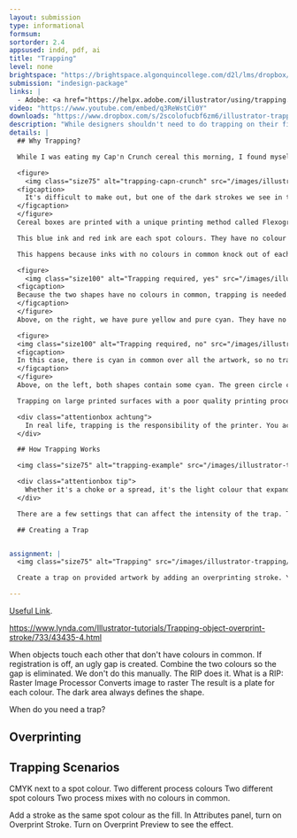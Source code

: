 ```yaml
---
layout: submission
type: informational
formsum:
sortorder: 2.4
appsused: indd, pdf, ai
title: "Trapping"
level: none
brightspace: "https://brightspace.algonquincollege.com/d2l/lms/dropbox/user/folder_submit_files.d2l?db=86419&grpid=0&isprv=0&bp=0&ou=92653"
submission: "indesign-package"
links: |
  - Adobe: <a href="https://helpx.adobe.com/illustrator/using/trapping.html" target="_blank">Trapping</a>
video: "https://www.youtube.com/embed/q3ReWstCi0Y"
downloads: "https://www.dropbox.com/s/2scolofucbf6zm6/illustrator-trapping.zip?dl=1"
description: "While designers shouldn't need to do trapping on their files, they should be familiar with the concept and the mechanics of how it works."
details: |
  ## Why Trapping?

  While I was eating my Cap'n Crunch cereal this morning, I found myself entranced by the artwork on the box. I was focused on a small area of the front. I noticed that where two contrasting colours met, they seemed to overlap to create a darker colour band all along that intersection. 

  <figure>
    <img class="size75" alt="trapping-capn-crunch" src="/images/illustrator-trapping/trapping-capn-crunch.jpg">
  <figcaption>
    It's difficult to make out, but one of the dark strokes we see in the image is the blue and the red inks overlapping.
  </figcaption>
  </figure>
  Cereal boxes are printed with a unique printing method called Flexography. This is a lower-cost printing method that excels at printing large areas of solid colour.

  This blue ink and red ink are each spot colours. They have no colour in common. So, if registration were off on the press, there would be a risk that an unisightly gap could appear between the shapes.

  This happens because inks with no colours in common knock out of each other. In the image below, if you were to remove the yellow circle, there would be a hole in the cyan square. When do colours knock out? When they don't have an ink in common.

  <figure>
    <img class="size100" alt="Trapping required, yes" src="/images/illustrator-trapping/trapping-required-yes.svg">
  <figcaption>
  Because the two shapes have no colours in common, trapping is needed. The yellow will be spread over the cyan.
  </figcaption>
  </figure>
  Above, on the right, we have pure yellow and pure cyan. They have no colours in common. This means that the cyan square prints with a hole in it. They yellow is then printed to fit the hole. Therein lies the problem. The yellow will almost never line up perfectly with the hole. This is why we need trapping.

  <figure>
  <img class="size100" alt="Trapping required, no" src="/images/illustrator-trapping/trapping-required-no.svg">
  <figcaption>
  In this case, there is cyan in common over all the artwork, so no trapping is needed.
  </figcaption>
  </figure>
  Above, on the left, both shapes contain some cyan. The green circle contains 30% cyan. You can see that when the cyan is printed, there is no hole in it. Then yellow is simply printed on top. There's no opportunity for a gap between the shapes.

  Trapping on large printed surfaces with a poor quality printing process like the cereal box make the overlap visible to the naked eye. You often see the same effect on packaging. Trapping shouldn't be visible to the naked eye with higher quality printing.

  <div class="attentionbox achtung">
    In real life, trapping is the responsibility of the printer. You actually should never perform trapping on your own files. The reason is, to trap your files, you would need specialized software and very specific technical information on the stock and presses used to produce your work. What we're doing today, is learning the mechanics of trapping, so you understand what the printer is doing with your designs before they go to press.
  </div>

  ## How Trapping Works

  <img class="size75" alt="trapping-example" src="/images/illustrator-trapping/trapping-example.svg">

  <div class="attentionbox tip">
    Whether it's a choke or a spread, it's the light colour that expands.
  </div>

  There are a few settings that can affect the intensity of the trap. There's the weight of the stroke and the tint reduction. The weight of the stroke is pretty obvious. The weight of the stroke dictates the size of the overlap of the light colour on top of the dark colour. Tint reduction is how *faded* the lighter colour is where it overlaps with the darker one.

  ## Creating a Trap


assignment: |
  <img class="size75" alt="Trapping" src="/images/illustrator-trapping/trapping-exercise.svg">

  Create a trap on provided artwork by adding an overprinting stroke. You'll need to choose which shape to add the stroke to. Add a 4 point stroke. It needs to be the same colour as the shape it's on.

---
```

  
  <a href="https://helpx.adobe.com/indesign/using/adjusting-ink-options-trapping.html#adjusting_ink_neutral_density_values" target="_blank">Useful Link</a>.

https://www.lynda.com/Illustrator-tutorials/Trapping-object-overprint-stroke/733/43435-4.html

  When objects touch each other that don't have colours in common.
  If registration is off, an ugly gap is created.
  Combine the two colours so the gap is eliminated.
  We don't do this manually. The RIP does it.
    What is a RIP: Raster Image Processor
    Converts image to raster
    The result is a plate for each colour.
  The dark area always defines the shape.

  When do you need a trap?

  ## Overprinting

  ## Trapping Scenarios

  CMYK next to a spot colour.
  Two different process colours
  Two different spot colours
  Two process mixes with no colours in common.

  Add a stroke as the same spot colour as the fill.
  In Attributes panel, turn on Overprint Stroke.
  Turn on Overprint Preview to see the effect.
